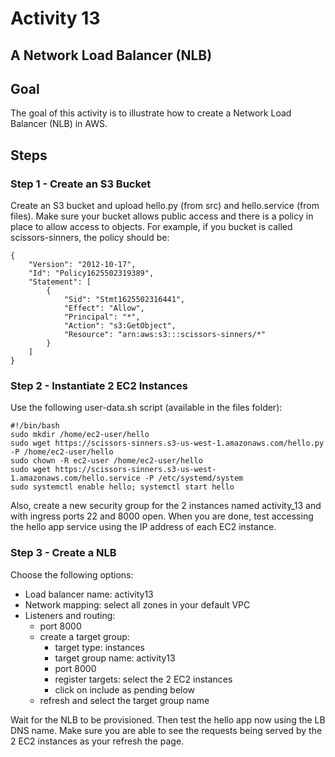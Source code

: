 # Activity 13

## A Network Load Balancer (NLB)

## Goal
The goal of this activity is to illustrate how to create a Network Load Balancer (NLB) in AWS. 

## Steps

### Step 1 - Create an S3 Bucket 

Create an S3 bucket and upload hello.py (from src) and hello.service (from files).  Make sure your bucket allows public access and there is a policy in place to allow access to objects. For example, if you bucket is called scissors-sinners, the policy should be: 

```
{
    "Version": "2012-10-17",
    "Id": "Policy1625502319389",
    "Statement": [
        {
            "Sid": "Stmt1625502316441",
            "Effect": "Allow",
            "Principal": "*",
            "Action": "s3:GetObject",
            "Resource": "arn:aws:s3:::scissors-sinners/*"
        }
    ]
}
```

### Step 2 - Instantiate 2 EC2 Instances 

Use the following user-data.sh script (available in the files folder):

```
#!/bin/bash
sudo mkdir /home/ec2-user/hello
sudo wget https://scissors-sinners.s3-us-west-1.amazonaws.com/hello.py -P /home/ec2-user/hello
sudo chown -R ec2-user /home/ec2-user/hello
sudo wget https://scissors-sinners.s3-us-west-1.amazonaws.com/hello.service -P /etc/systemd/system
sudo systemctl enable hello; systemctl start hello
```

Also, create a new security group for the 2 instances named activity_13 and with ingress ports 22 and 8000 open. When you are done, test accessing the hello app service using the IP address of each EC2 instance. 

### Step 3 - Create a NLB

Choose the following options:

* Load balancer name: activity13
* Network mapping: select all zones in your default VPC
* Listeners and routing: 
    * port 8000
    * create a target group: 
        * target type: instances
        * target group name: activity13
        * port 8000
        * register targets: select the 2 EC2 instances
        * click on include as pending below
    * refresh and select the target group name
    
Wait for the NLB to be provisioned. Then test the hello app now using the LB DNS name. Make sure you are able to see the requests being served by the 2 EC2 instances as your refresh the page. 
